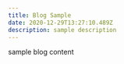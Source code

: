 ```yaml
---
title: Blog Sample
date: 2020-12-29T13:27:10.489Z
description: sample description
---
```

sample blog content